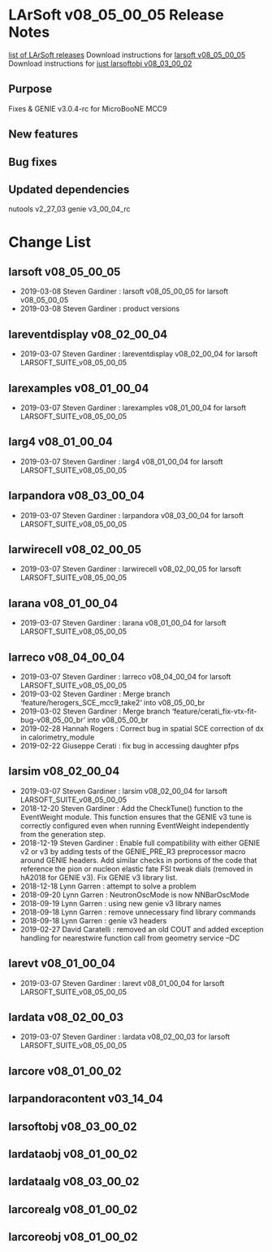 LArSoft v08_05_00_05 Release Notes
=============================================================================

[list of LArSoft releases](LArSoft_release_list)
Download instructions for [larsoft v08_05_00_05](http://scisoft.fnal.gov/scisoft/bundles/larsoft/v08_05_00_05/larsoft-v08_05_00_05.html)
Download instructions for [just larsoftobj v08_03_00_02](http://scisoft.fnal.gov/scisoft/bundles/larsoftobj/v08_03_00_02/larsoftobj-v08_03_00_02.html)

Purpose
--------------------

Fixes & GENIE v3.0.4-rc for MicroBooNE MCC9

New features
------------------------------

Bug fixes
------------------------

Updated dependencies
----------------------------------------------

nutools v2_27_03
genie v3_00_04_rc

Change List
============================

larsoft v08_05_00_05
-------------------------------------------------

-   2019-03-08 Steven Gardiner : larsoft v08_05_00_05 for larsoft v08_05_00_05
-   2019-03-08 Steven Gardiner : product versions

lareventdisplay v08_02_00_04
-----------------------------------------------------------------

-   2019-03-07 Steven Gardiner : lareventdisplay v08_02_00_04 for larsoft LARSOFT_SUITE_v08_05_00_05

larexamples v08_01_00_04
---------------------------------------------------------

-   2019-03-07 Steven Gardiner : larexamples v08_01_00_04 for larsoft LARSOFT_SUITE_v08_05_00_05

larg4 v08_01_00_04
---------------------------------------------

-   2019-03-07 Steven Gardiner : larg4 v08_01_00_04 for larsoft LARSOFT_SUITE_v08_05_00_05

larpandora v08_03_00_04
-------------------------------------------------------

-   2019-03-07 Steven Gardiner : larpandora v08_03_00_04 for larsoft LARSOFT_SUITE_v08_05_00_05

larwirecell v08_02_00_05
---------------------------------------------------------

-   2019-03-07 Steven Gardiner : larwirecell v08_02_00_05 for larsoft LARSOFT_SUITE_v08_05_00_05

larana v08_01_00_04
-----------------------------------------------

-   2019-03-07 Steven Gardiner : larana v08_01_00_04 for larsoft LARSOFT_SUITE_v08_05_00_05

larreco v08_04_00_04
-------------------------------------------------

-   2019-03-07 Steven Gardiner : larreco v08_04_00_04 for larsoft LARSOFT_SUITE_v08_05_00_05
-   2019-03-02 Steven Gardiner : Merge branch ‘feature/herogers_SCE_mcc9_take2’ into v08_05_00_br
-   2019-03-02 Steven Gardiner : Merge branch ‘feature/cerati_fix-vtx-fit-bug-v08_05_00_br’ into v08_05_00_br
-   2019-02-28 Hannah Rogers : Correct bug in spatial SCE correction of dx in calorimetry_module
-   2019-02-22 Giuseppe Cerati : fix bug in accessing daughter pfps

larsim v08_02_00_04
-----------------------------------------------

-   2019-03-07 Steven Gardiner : larsim v08_02_00_04 for larsoft LARSOFT_SUITE_v08_05_00_05
-   2018-12-20 Steven Gardiner : Add the CheckTune() function to the EventWeight module. This function ensures that the GENIE v3 tune is correctly configured even when running EventWeight independently from the generation step.
-   2018-12-19 Steven Gardiner : Enable full compatibility with either GENIE v2 or v3 by adding tests of the GENIE_PRE_R3 preprocessor macro around GENIE headers. Add similar checks in portions of the code that reference the pion or nucleon elastic fate FSI tweak dials (removed in hA2018 for GENIE v3). Fix GENIE v3 library list.
-   2018-12-18 Lynn Garren : attempt to solve a problem
-   2018-09-20 Lynn Garren : NeutronOscMode is now NNBarOscMode
-   2018-09-19 Lynn Garren : using new genie v3 library names
-   2018-09-18 Lynn Garren : remove unnecessary find library commands
-   2018-09-18 Lynn Garren : genie v3 headers
-   2019-02-27 David Caratelli : removed an old COUT and added exception handling for nearestwire function call from geometry service –DC

larevt v08_01_00_04
-----------------------------------------------

-   2019-03-07 Steven Gardiner : larevt v08_01_00_04 for larsoft LARSOFT_SUITE_v08_05_00_05

lardata v08_02_00_03
-------------------------------------------------

-   2019-03-07 Steven Gardiner : lardata v08_02_00_03 for larsoft LARSOFT_SUITE_v08_05_00_05

larcore v08_01_00_02
-------------------------------------------------

larpandoracontent v03_14_04
--------------------------------------------------------------

larsoftobj v08_03_00_02
-------------------------------------------------------

lardataobj v08_01_00_02
-------------------------------------------------------

lardataalg v08_03_00_02
-------------------------------------------------------

larcorealg v08_01_00_02
-------------------------------------------------------

larcoreobj v08_01_00_02
-------------------------------------------------------
